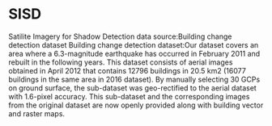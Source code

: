 # SISD
Satilite Imagery for Shadow Detection
data source:Building change detection dataset
Building change detection dataset:Our dataset covers an area where a 6.3-magnitude earthquake has occurred in February 2011 and rebuilt in the following years. This dataset consists of aerial images obtained in April 2012 that contains 12796 buildings in 20.5 km2 (16077 buildings in the same area in 2016 dataset). By manually selecting 30 GCPs on ground surface, the sub-dataset was geo-rectified to the aerial dataset with 1.6-pixel accuracy. This sub-dataset and the corresponding images from the original dataset are now openly provided along with building vector and raster maps.
